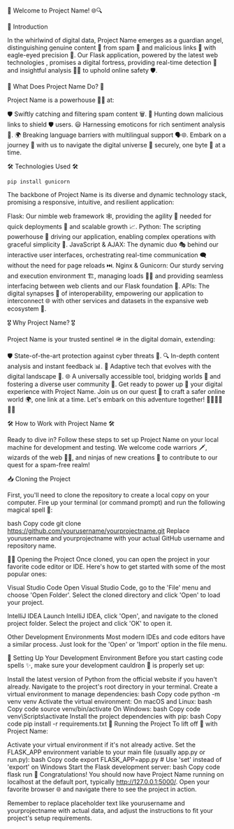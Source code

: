 🎉 Welcome to Project Name! 🌐🔍

📜 Introduction

In the whirlwind of digital data, Project Name emerges as a guardian angel, distinguishing genuine content 📄 from spam 🚫 and malicious links 🔗 with eagle-eyed precision 🎯. Our Flask application, powered by the latest web technologies , promises a digital fortress, providing real-time detection 🚨 and insightful analysis 🕵️‍♂️ to uphold online safety 🛡️.

🚀 What Does Project Name Do? 🚀

Project Name is a powerhouse 🏋️‍♂️ at:

🛡️ Swiftly catching and filtering spam content 🗑️.
🔗 Hunting down malicious links to shield 🛡️ users.
😃 Harnessing emoticons for rich sentiment analysis 🧐.
🌍 Breaking language barriers with multilingual support 🗣️🌐.
Embark on a journey 🧭 with us to navigate the digital universe 🌌 securely, one byte 🧬 at a time.

🛠️ Technologies Used 🛠️

`pip install gunicorn`

The backbone of Project Name is its diverse and dynamic technology stack, promising a responsive, intuitive, and resilient application:

Flask: Our nimble web framework 🕸️, providing the agility 🤸 needed for quick deployments 🚀 and scalable growth 📈.
Python: The scripting powerhouse 🐍 driving our application, enabling complex operations with graceful simplicity 🎩.
JavaScript & AJAX: The dynamic duo 🎭 behind our interactive user interfaces, orchestrating real-time communication 🗨️ without the need for page reloads ⏭️.
Nginx & Gunicorn: Our sturdy serving and execution environment 🏗️, managing loads 🏋️‍♀️ and providing seamless interfacing between web clients and our Flask foundation 🤝.
APIs: The digital synapses 🧠 of interoperability, empowering our application to interconnect 🌐 with other services and datasets in the expansive web ecosystem 🌳.

🎖️ Why Project Name? 🎖️

Project Name is your trusted sentinel 🪖 in the digital domain, extending:

🛡️ State-of-the-art protection against cyber threats 🚷.
🔍 In-depth content analysis and instant feedback 📊.
🔄 Adaptive tech that evolves with the digital landscape 🌱.
🌐 A universally accessible tool, bridging worlds 🌉 and fostering a diverse user community 🤝.
Get ready to power up 🔋 your digital experience with Project Name. Join us on our quest 🏹 to craft a safer online world 🌍, one link at a time. Let's embark on this adventure together! 🚀🌈👨‍💻👩‍💻

🛠 How to Work with Project Name 🛠

Ready to dive in? Follow these steps to set up Project Name on your local machine for development and testing. We welcome code warriors 🗡️, wizards of the web 🧙‍♂️, and ninjas of new creations 🥷 to contribute to our quest for a spam-free realm!

📥 Cloning the Project

First, you'll need to clone the repository to create a local copy on your computer. Fire up your terminal (or command prompt) and run the following magical spell 🔮:

bash
Copy code
git clone https://github.com/yourusername/yourprojectname.git
Replace yourusername and yourprojectname with your actual GitHub username and repository name.

🧙‍♂️ Opening the Project
Once cloned, you can open the project in your favorite code editor or IDE. Here's how to get started with some of the most popular ones:

Visual Studio Code
Open Visual Studio Code, go to the 'File' menu and choose 'Open Folder'. Select the cloned directory and click 'Open' to load your project.

IntelliJ IDEA
Launch IntelliJ IDEA, click 'Open', and navigate to the cloned project folder. Select the project and click 'OK' to open it.

Other Development Environments
Most modern IDEs and code editors have a similar process. Just look for the 'Open' or 'Import' option in the file menu.

🌟 Setting Up Your Development Environment
Before you start casting code spells ✨, make sure your development cauldron 🧪 is properly set up:

Install the latest version of Python from the official website if you haven't already.
Navigate to the project's root directory in your terminal.
Create a virtual environment to manage dependencies:
bash
Copy code
python -m venv venv
Activate the virtual environment:
On macOS and Linux:
bash
Copy code
source venv/bin/activate
On Windows:
bash
Copy code
venv\Scripts\activate
Install the project dependencies with pip:
bash
Copy code
pip install -r requirements.txt
🚀 Running the Project
To lift off 🚁 with Project Name:

Activate your virtual environment if it's not already active.
Set the FLASK_APP environment variable to your main file (usually app.py or run.py):
bash
Copy code
export FLASK_APP=app.py # Use 'set' instead of 'export' on Windows
Start the Flask development server:
bash
Copy code
flask run
🎉 Congratulations! You should now have Project Name running on localhost at the default port, typically http://127.0.0.1:5000/. Open your favorite browser 🌐 and navigate there to see the project in action.

Remember to replace placeholder text like yourusername and yourprojectname with actual data, and adjust the instructions to fit your project's setup requirements.

